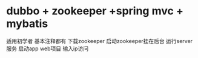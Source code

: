 # dubbo + zookeeper +spring mvc + mybatis
适用初学者 基本注释都有
下载zookeeper 启动zookeeper挂在后台 
运行server服务
启动app web项目
输入ip访问
